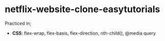 # netflix-website-clone-easytutorials
Practiced in;
   *  __CSS__: flex-wrap, flex-basis, flex-direction, nth-child(), @media query
